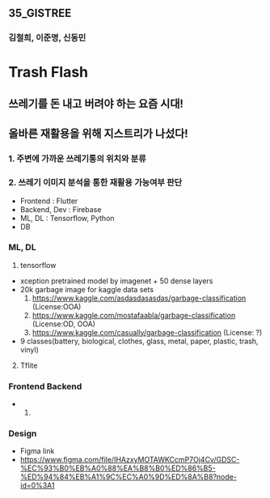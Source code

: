 ## 35_GISTREE

### 김철희, 이준명, 신동민

# Trash Flash

## 쓰레기를 돈 내고 버려야 하는 요즘 시대! 
## 올바른 재활용을 위해 지스트리가 나섰다!

### 1. 주변에 가까운 쓰레기통의 위치와 분류
### 2. 쓰레기 이미지 분석을 통한 재활용 가능여부 판단 

- Frontend : Flutter
- Backend, Dev : Firebase
- ML, DL : Tensorflow, Python
- DB

### ML, DL

1. tensorflow

- xception pretrained model by imagenet + 50 dense layers
- 20k garbage image for kaggle data sets
  1. https://www.kaggle.com/asdasdasasdas/garbage-classification (License:OOA)
  2. https://www.kaggle.com/mostafaabla/garbage-classification (License:OD, OOA)
  3. https://www.kaggle.com/casually/garbage-classification (License: ?)
- 9 classes(battery, biological, clothes, glass, metal, paper, plastic, trash, vinyl)

2. Tflite

### Frontend Backend
- 1. 

### Design

- Figma link
- https://www.figma.com/file/IHAzxyMOTAWKCcmP7Oj4Cv/GDSC-%EC%93%B0%EB%A0%88%EA%B8%B0%ED%86%B5-%ED%94%84%EB%A1%9C%EC%A0%9D%ED%8A%B8?node-id=0%3A1
